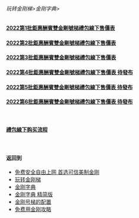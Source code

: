 ###### 玩转金刚梯>金刚字典>
#### [2022第1批鉅惠酬賓雙金剛號梯禮包線下售價表](https://github.com/a2zitpro/web/blob/master/LadderFree/kkDictionary/Price/2022-1.md)
#### [2022第2批鉅惠酬賓雙金剛號梯禮包線下售價表](https://github.com/a2zitpro/web/blob/master/LadderFree/kkDictionary/Price/2022-2.md)
#### [2022第3批鉅惠酬賓雙金剛號梯禮包線下售價表](https://github.com/a2zitpro/web/blob/master/LadderFree/kkDictionary/Price/2022-3.md)
#### [2022第4批鉅惠酬賓雙金剛號梯禮包線下售價表 待發布](https://github.com/a2zitpro/web/blob/master/LadderFree/kkDictionary/Price/2022-4.md)
#### [2022第5批鉅惠酬賓雙金剛號梯禮包線下售價表 待發布](https://github.com/a2zitpro/web/blob/master/LadderFree/kkDictionary/Price/2022-5.md)
#### [2022第6批鉅惠酬賓雙金剛號梯禮包線下售價表 待發布](https://github.com/a2zitpro/web/blob/master/LadderFree/kkDictionary/Price/2022-6.md)

<br>

#### [禮包線下购买流程](https://github.com/atzitpro/web/blob/master/LadderFree/kkDictionary/Price/Purches.md)

<!-- 

(https://github.com/a2zitpro/web/blob/master/LadderFree/kkDictionary/Price/2022-1Forkkapp.md)

- 酬宾礼包价格
  - [2022 双金刚号梯 流量售价](https://github.com/a2zitpro/web/blob/master/LadderFree/kkDictionary/Price/2022-1ForAtozitpro.md)
-->

 <!-- - [P02 2021年度第2批金刚钜惠酬宾双梯礼包](https://github.com/a2zitpro/web/blob/master/LadderFree/kkDictionary/Price/KKDTPriceOfKKID_DoubleLadderGiftsPeck.md)
  - [P03 2021年度第3批金刚钜惠酬宾双梯礼包（备货中）](https://github.com/a2zitpro/web/blob/master/LadderFree/kkDictionary/Price/KKDTPriceOfKKID_DoubleLadderGiftsPeck3.md)
  - [P04 2021年度第4批金刚钜惠酬宾双梯礼包](https://github.com/a2zitpro/web/blob/master/LadderFree/kkDictionary/Price/P04.md)
  - [P05 2021年度第5批金刚钜惠酬宾双梯礼包](https://github.com/a2zitpro/web/blob/master/LadderFree/kkDictionary/Price/P05.md) 
- 日常销售价格
  - [1、金刚app梯流量价格](https://github.com/a2zitpro/web/blob/master/LadderFree/kkDictionary/Price/KKDTPriceOfApp.md)
  - [2、通用常速金刚号梯流量价格](https://github.com/a2zitpro/web/blob/master/LadderFree/kkDictionary/Price/KKDTPriceOfKKID_SpeedLevel01.md)
  - [3、通用高速金刚号梯流量价格](https://github.com/a2zitpro/web/blob/master/LadderFree/kkDictionary/Price/KKDTPriceOfKKID_SpeedLevel02.md)
-->
<br>


#### 返回到
- [免费安全自由上网 首选可信美制金刚](https://github.com/a2zitpro/web/blob/master/%E5%BE%80%E5%90%8E%E7%BF%BB.md)
- [玩转金刚梯](https://github.com/a2zitpro/web/blob/master/LadderFree/A.md)
- [金刚字典](https://github.com/a2zitpro/web/blob/master/LadderFree/kkDictionary/KKDictionary.md)
- [金刚字典 精简版](https://github.com/a2zitpro/web/blob/master/LadderFree/kkDictionary/KKDictionaryShortVersion.md)
- [金刚号梯的配置](https://github.com/a2zitpro/web/blob/master/LadderFree/kkDictionary/KKLadderConfigration/KKLadderConfigration.md)
- [免费用金刚攻略](https://github.com/a2zitpro/web/blob/master/LadderFree/kkDictionary/Twitter/Biolink.md)
